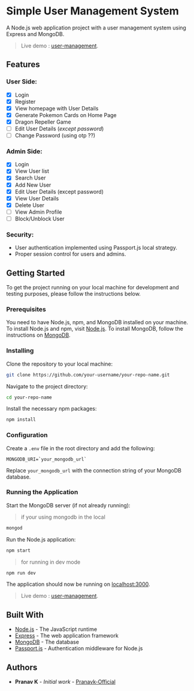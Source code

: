 # Simple User Management System

A Node.js web application project with a user management system using Express and MongoDB.

> Live demo : [user-management](https://user-management-chi-teal.vercel.app/).


## Features

### User Side:
- [x] Login
- [x] Register
- [x] View homepage with User Details
- [x] Generate Pokemon Cards on Home Page
- [x] Dragon Repeller Game
- [ ] Edit User Details (*except password*)
- [ ] Change Password (using otp ??)

### Admin Side:
- [x] Login
- [x] View User list
- [x] Search User
- [x] Add New User
- [x] Edit User Details (except password)
- [x] View User Details
- [x] Delete User
- [ ] View Admin Profile
- [ ] Block/Unblock User

### Security:
- User authentication implemented using Passport.js local strategy.
- Proper session control for users and admins.

## Getting Started

To get the project running on your local machine for development and testing purposes, please follow the instructions below.

### Prerequisites

You need to have Node.js, npm, and MongoDB installed on your machine. To install Node.js and npm, visit [Node.js](https://nodejs.org/). To install MongoDB, follow the instructions on [MongoDB](https://www.mongodb.com/).

### Installing

Clone the repository to your local machine:

```bash
git clone https://github.com/your-username/your-repo-name.git
```

Navigate to the project directory:

```bash
cd your-repo-name
```

Install the necessary npm packages:

```bash
npm install
```

### Configuration

Create a `.env` file in the root directory and add the following:

```env
MONGODB_URI=`your_mongodb_url`
```

Replace `your_mongodb_url` with the connection string of your MongoDB database.

### Running the Application

Start the MongoDB server (if not already running):
> if your using mongodb in the local

```bash
mongod
```

Run the Node.js application:

```bash
npm start
```

> for running in dev mode
```bash
npm run dev
```

The application should now be running on [localhost:3000](http://localhost:3000/).


> Live demo : [user-management](https://user-management-8fzd.onrender.com).

## Built With

* [Node.js](https://nodejs.org/) - The JavaScript runtime
* [Express](https://expressjs.com/) - The web application framework
* [MongoDB](https://www.mongodb.com/) - The database
* [Passport.js](http://www.passportjs.org/) - Authentication middleware for Node.js

## Authors

* **Pranav K** - *Initial work* - [Pranavk-Official](https://github.com/Pranavk-Official)

